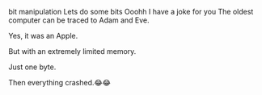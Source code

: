 bit manipulation
Lets do some bits
Ooohh I have a joke for you
The oldest computer can be traced to Adam and Eve.

Yes, it was an Apple.

But with an extremely limited memory.

Just one byte.

Then everything crashed.😂😂
